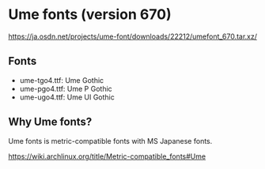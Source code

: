# Ume fonts (version 670)

https://ja.osdn.net/projects/ume-font/downloads/22212/umefont_670.tar.xz/

## Fonts

- ume-tgo4.ttf: Ume Gothic
- ume-pgo4.ttf: Ume P Gothic
- ume-ugo4.ttf: Ume UI Gothic

## Why Ume fonts?

Ume fonts is metric-compatible fonts with MS Japanese fonts.

https://wiki.archlinux.org/title/Metric-compatible_fonts#Ume
